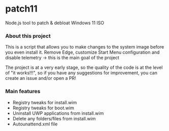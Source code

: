 # patch11

Node.js tool to patch &amp; debloat Windows 11 ISO

### About this project

This is a script that allows you to make changes to the system image before you even install it.
Remove Edge, customize Start Menu configuration and disable telemetry -> this is the main goal of the project

The project is at a very early stage, so the quality of the code is at the level of "it works!!!", so if you have any suggestions for improvement, you can create an issue and/or open a PR!

### Main features

- Registry tweaks for install.wim
- Registry tweaks for boot.wim
- Uninstall UWP applications from install.wim
- Delete any folders/files from install.wim
- Autounattend.xml file
